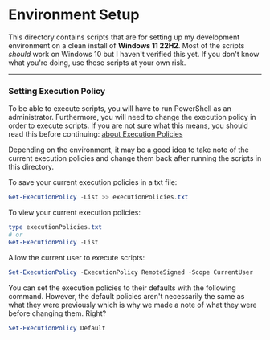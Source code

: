 # Environment Setup

This directory contains scripts that are for setting up my development environment on a clean install of **Windows 11 22H2**.
Most of the scripts _should_ work on Windows 10 but I haven't verified this yet. If you don't know what you're doing, use these scripts at your own risk.

---

### Setting Execution Policy

To be able to execute scripts, you will have to run PowerShell as an administrator. Furthermore, you 
will need to change the execution policy in order to execute scripts. If you are not sure what this means, you should read
this before continuing: [about Execution Policies](https://learn.microsoft.com/en-us/powershell/module/microsoft.powershell.core/about/about_execution_policies?view=powershell-7.3)

Depending on the environment, it may be a good idea to take note of the current execution policies and change them back after
running the scripts in this directory.

To save your current execution policies in a txt file:
```powershell
Get-ExecutionPolicy -List >> executionPolicies.txt
```
To view your current execution policies:
```powershell
type executionPolicies.txt
# or
Get-ExecutionPolicy -List
```
Allow the current user to execute scripts:
```powershell
Set-ExecutionPolicy -ExecutionPolicy RemoteSigned -Scope CurrentUser
```

You can set the execution policies to their defaults with the following command. However, the default policies aren't necessarily the same as what they were previously which
is why we made a note of what they were before changing them. Right?
```powershell
Set-ExecutionPolicy Default
```

